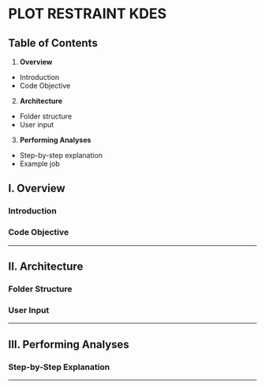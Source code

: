 # PLOT RESTRAINT KDES
## Table of Contents
1. **Overview**
  - Introduction
  - Code Objective
2. **Architecture**
  - Folder structure
  - User input
3. **Performing Analyses**
  - Step-by-step explanation
  - Example job

## I. Overview
### Introduction
### Code Objective
---

## II. Architecture
### Folder Structure
### User Input
---

## III. Performing Analyses
### Step-by-Step Explanation
---
